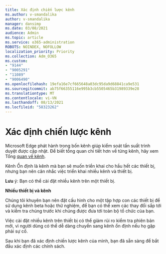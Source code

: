 ```yaml
---
title: Xác định chiến lược kênh
ms.author: v-smandalika
author: v-smandalika
manager: dansimp
ms.date: 03/08/2021
audience: Admin
ms.topic: article
ms.service: o365-administration
ROBOTS: NOINDEX, NOFOLLOW
localization_priority: Priority
ms.collection: Adm_O365
ms.custom:
- "9144"
- "9005291"
- "11089"
- "9006490"
ms.openlocfilehash: 19efa16e7cf665648a03dc95da9d68841ca9e531
ms.sourcegitcommit: ab75f66355116e995b3cb5505465b31989339e28
ms.translationtype: MT
ms.contentlocale: vi-VN
ms.lasthandoff: 08/13/2021
ms.locfileid: "58323262"
---
```

# <a name="determine-channel-strategy"></a>Xác định chiến lược kênh

Microsoft Edge phát hành trong bốn kênh giúp kiểm soát tần suất trình duyệt được cập nhật. Để biết tổng quan chi tiết hơn về từng kênh, hãy xem Tổng [quan về kênh](https://docs.microsoft.com/DeployEdge/microsoft-edge-channels#channel-overview).

Kênh Ổn định là kênh mà bạn sẽ muốn triển khai cho hầu hết các thiết bị, nhưng bạn nên cân nhắc việc triển khai nhiều kênh và thiết bị.

**Lưu** ý: Bạn có thể cài đặt nhiều kênh trên một thiết bị.

**Nhiều thiết bị và kênh**

Chúng tôi khuyên bạn nên đặt cấu hình cho một tập hợp con các thiết bị để sử dụng kênh beta hoặc thử nghiệm, để bạn có thể xem các thay đổi sắp tới và kiểm tra chúng trước khi chúng được đưa tới toàn bộ tổ chức của bạn.

Việc cài đặt nhiều kênh trên thiết bị có thể giảm rủi ro kiểm tra phiên bản mới, vì người dùng có thể dễ dàng chuyển sang kênh ổn định nếu họ gặp phải sự cố.

Sau khi bạn đã xác định chiến lược kênh của mình, bạn đã sẵn sàng để bắt đầu xác định các chính sách.

